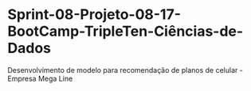 # Sprint-08-Projeto-08-17-BootCamp-TripleTen-Ciências-de-Dados
Desenvolvimento de modelo para recomendação de planos de celular - Empresa Mega Line
